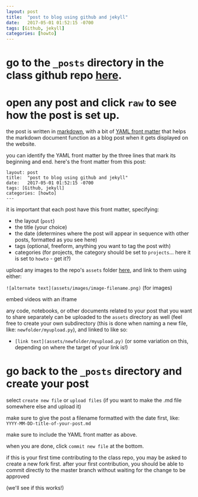 ```yaml
---
layout: post
title:  "post to blog using github and jekyll"
date:   2017-05-01 01:52:15 -0700
tags: [Github, jekyll]
categories: [howto]
---
```


# go to the `_posts` directory in the class github repo [here](https://github.com/publicityreform/findbyimage/tree/master/_posts).

# open any post and click `raw` to see how the post is set up.  

the post is written in [markdown](https://github.com/adam-p/markdown-here/wiki/Markdown-Cheatsheet), with a bit of [YAML front matter](https://jekyllrb.com/docs/frontmatter/) that helps the markdown document function as a blog post when it gets displayed on the website. 

you can identify the YAML front matter by the three lines that mark its beginning and end. here's the front matter from this post:

```---
layout: post
title:  "post to blog using github and jekyll"
date:   2017-05-01 01:52:15 -0700
tags: [Github, jekyll]
categories: [howto]
---
```

it is important that each post have this front matter, specifying: 
- the layout (`post`)
- the title (your choice)
- the date (determines where the post will appear in sequence with other posts, formatted as you see here)
- tags (optional, freeform, anything you want to tag the post with)
- categories (for projects, the category should be set to `projects`... here it is set to `howto` - get it?)

upload any images to the repo's `assets` folder [here](https://github.com/publicityreform/findbyimage/tree/master/assets), and link to them using either:

`![alternate text](assets/images/image-filename.png)` (for images)

embed videos with an iframe

any code, notebooks, or other documents related to your post that you want to share separately can be uploaded to the `assets` directory as well (feel free to create your own subdirectory (this is done when naming a new file, like: `newfolder/myupload.py`), and linked to like so:

- `[link text](assets/newfolder/myupload.py)` (or some variation on this, depending on where the target of your link is!)

# go back to the `_posts` directory and create your post

select `create new file` or `upload files` (if you want to make the .md file somewhere else and upload it)

make sure to give the post a filename formatted with the date first, like: `YYYY-MM-DD-title-of-your-post.md`

make sure to include the YAML front matter as above.

when you are done, click `commit new file` at the bottom. 

if this is your first time contributing to the class repo, you may be asked to create a new fork first. after your first contribution, you should be able to commit directly to the master branch without waiting for the change to be approved 

(we'll see if this works!)



